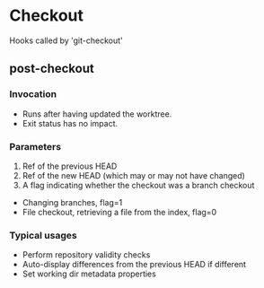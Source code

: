 # Checkout
Hooks called by 'git-checkout'

## post-checkout

### Invocation
 * Runs after having updated the worktree.
 * Exit status has no impact.

### Parameters
 1. Ref of the previous HEAD
 2. Ref of the new HEAD (which may or may not have changed)
 3. A flag indicating whether the checkout was a branch checkout
   * Changing branches, flag=1
   * File checkout, retrieving a file from the index, flag=0

### Typical usages
 * Perform repository validity checks
 * Auto-display differences from the previous HEAD if different
 * Set working dir metadata properties

